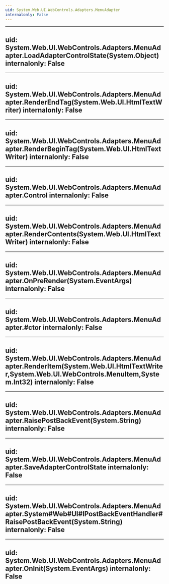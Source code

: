 ```yaml
---
uid: System.Web.UI.WebControls.Adapters.MenuAdapter
internalonly: False
---
```


---
uid: System.Web.UI.WebControls.Adapters.MenuAdapter.LoadAdapterControlState(System.Object)
internalonly: False
---

---
uid: System.Web.UI.WebControls.Adapters.MenuAdapter.RenderEndTag(System.Web.UI.HtmlTextWriter)
internalonly: False
---

---
uid: System.Web.UI.WebControls.Adapters.MenuAdapter.RenderBeginTag(System.Web.UI.HtmlTextWriter)
internalonly: False
---

---
uid: System.Web.UI.WebControls.Adapters.MenuAdapter.Control
internalonly: False
---

---
uid: System.Web.UI.WebControls.Adapters.MenuAdapter.RenderContents(System.Web.UI.HtmlTextWriter)
internalonly: False
---

---
uid: System.Web.UI.WebControls.Adapters.MenuAdapter.OnPreRender(System.EventArgs)
internalonly: False
---

---
uid: System.Web.UI.WebControls.Adapters.MenuAdapter.#ctor
internalonly: False
---

---
uid: System.Web.UI.WebControls.Adapters.MenuAdapter.RenderItem(System.Web.UI.HtmlTextWriter,System.Web.UI.WebControls.MenuItem,System.Int32)
internalonly: False
---

---
uid: System.Web.UI.WebControls.Adapters.MenuAdapter.RaisePostBackEvent(System.String)
internalonly: False
---

---
uid: System.Web.UI.WebControls.Adapters.MenuAdapter.SaveAdapterControlState
internalonly: False
---

---
uid: System.Web.UI.WebControls.Adapters.MenuAdapter.System#Web#UI#IPostBackEventHandler#RaisePostBackEvent(System.String)
internalonly: False
---

---
uid: System.Web.UI.WebControls.Adapters.MenuAdapter.OnInit(System.EventArgs)
internalonly: False
---
